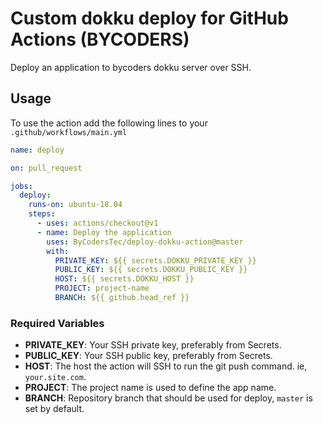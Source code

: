 # Custom dokku deploy for GitHub Actions (BYCODERS)

Deploy an application to bycoders dokku server over SSH.

## Usage

To use the action add the following lines to your `.github/workflows/main.yml`

```yaml
name: deploy

on: pull_request

jobs:
  deploy:
    runs-on: ubuntu-18.04
    steps:
      - uses: actions/checkout@v1
      - name: Deploy the application
        uses: ByCodersTec/deploy-dokku-action@master
        with:
          PRIVATE_KEY: ${{ secrets.DOKKU_PRIVATE_KEY }}
          PUBLIC_KEY: ${{ secrets.DOKKU_PUBLIC_KEY }}
          HOST: ${{ secrets.DOKKU_HOST }}
          PROJECT: project-name
          BRANCH: ${{ github.head_ref }}
```

### Required Variables

* **PRIVATE_KEY**: Your SSH private key, preferably from Secrets.
* **PUBLIC_KEY**: Your SSH public key, preferably from Secrets.
* **HOST**: The host the action will SSH to run the git push command. ie, `your.site.com`.
* **PROJECT**: The project name is used to define the app name.
* **BRANCH**: Repository branch that should be used for deploy, `master` is set by default.